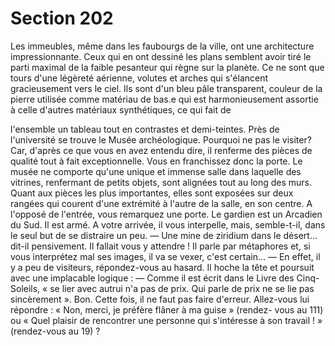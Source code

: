 # Section 202

Les immeubles, même dans les faubourgs de la ville, ont une 
architecture impressionnante. Ceux qui en ont dessiné les plans 
semblent avoir tiré le parti maximal de la faible pesanteur qui 
règne sur la planète. Ce ne sont que tours d'une légèreté 
aérienne, volutes et arches qui s'élancent gracieusement vers le 
ciel. Ils sont d'un bleu pâle transparent, couleur de la pierre 
utilisée comme matériau de bas.e qui est harmonieusement 
assortie à celle d'autres matériaux synthétiques, ce qui fait de

l'ensemble un tableau tout en contrastes et demi-teintes. Près de 
l'université se trouve le Musée archéologique. Pourquoi ne pas le 
visiter? Car, d'après ce que vous en avez entendu dire, il 
renferme des pièces de qualité tout à fait exceptionnelle. Vous en 
franchissez donc la porte. Le musée ne comporte qu'une unique 
et immense salle dans laquelle des vitrines, renfermant de petits 
objets, sont alignées tout au long des murs. Quant aux pièces les 
plus importantes, elles sont exposées sur deux rangées qui 
courent d'une extrémité à l'autre de la salle, en son centre. A 
l'opposé de l'entrée, vous remarquez une porte. Le gardien est un 
Arcadien du Sud. Il est armé. A votre arrivée, il vous interpelle, 
mais, semble-t-il, dans le seul but de se distraire un peu. 
— Une mine de ziridium dans le désert... dit-il pensivement. 
Il fallait vous y attendre ! Il parle par métaphores et, si vous 
interprétez mal ses images, il va se vexer, c'est certain... 
— En effet, il y a peu de visiteurs, répondez-vous au hasard. 
Il hoche la tête et poursuit avec une implacable logique : 
— Comme il est écrit dans le Livre des Cinq-Soleils, « se lier avec 
autrui n'a pas de prix. Qui parle de prix ne se lie pas sincèrement 
». 
Bon. Cette fois, il ne faut pas faire d'erreur. Allez-vous lui 
répondre : « Non, merci, je préfère flâner à ma guise » (rendez-
vous au 111) ou « Quel plaisir de rencontrer une personne qui 
s'intéresse à son travail ! » (rendez-vous au 19) ?